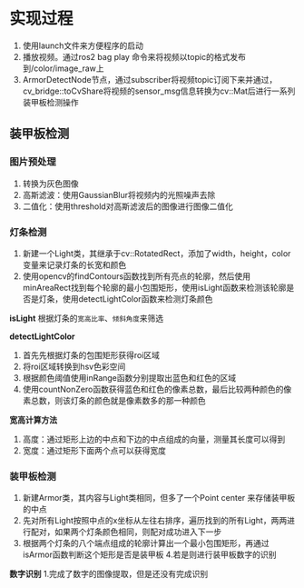 # 实现过程
1. 使用launch文件来方便程序的启动
2. 播放视频。通过ros2 bag play 命令来将视频以topic的格式发布到/color/image_raw上
3.  ArmorDetectNode节点，通过subscriber将视频topic订阅下来并通过，cv_bridge::toCvShare将视频的sensor_msg信息转换为cv::Mat后进行一系列装甲板检测操作

## 装甲板检测 
### 图片预处理
1. 转换为灰色图像
2. 高斯滤波：使用GaussianBlur将视频内的光照噪声去除
3. 二值化：使用threshold对高斯滤波后的图像进行图像二值化

### 灯条检测
1. 新建一个Light类，其继承于cv::RotatedRect，添加了width，height，color变量来记录灯条的长宽和颜色
2. 使用opencv的findContours函数找到所有亮点的轮廓，然后使用minAreaRect找到每个轮廓的最小包围矩形，使用isLight函数来检测该轮廓是否是灯条，使用detectLightColor函数来检测灯条颜色

**isLight**
根据灯条的`宽高比率`、`倾斜角度`来筛选

**detectLightColor**
1. 首先先根据灯条的包围矩形获得roi区域
2. 将roi区域转换到hsv色彩空间
3. 根据颜色阈值使用inRange函数分别提取出蓝色和红色的区域
4. 使用countNonZero函数获得蓝色和红色的像素总数，最后比较两种颜色的像素总数，则该灯条的颜色就是像素数多的那一种颜色

**宽高计算方法**
1. 高度：通过矩形上边的中点和下边的中点组成的向量，测量其长度可以得到
2. 宽度：通过矩形下面两个点可以获得宽度

### 装甲板检测
1. 新建Armor类，其内容与Light类相同，但多了一个Point center 来存储装甲板的中点
2. 先对所有Light按照中点的x坐标从左往右排序，遍历找到的所有Light，两两进行配对，如果两个灯条颜色相同，则配对成功进入下一步
3. 根据两个灯条的八个端点组成的轮廓计算出一个最小包围矩形，再通过isArmor函数判断这个矩形是否是装甲板
4.若是则进行装甲板数字的识别

**数字识别**
1.完成了数字的图像提取，但是还没有完成识别